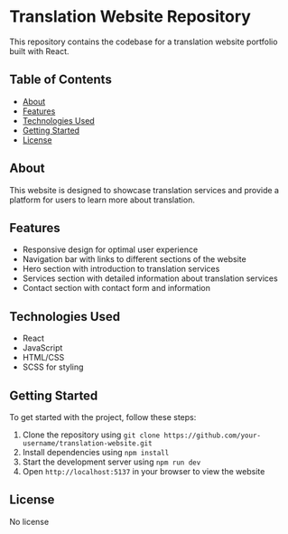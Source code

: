 # **Translation Website Repository**

This repository contains the codebase for a translation website portfolio built with React.

## **Table of Contents**

- [About](#about)
- [Features](#features)
- [Technologies Used](#technologies-used)
- [Getting Started](#getting-started)
- [License](#license)

## **About**

This website is designed to showcase translation services and provide a platform for users to learn more about translation.

## **Features**

- Responsive design for optimal user experience
- Navigation bar with links to different sections of the website
- Hero section with introduction to translation services
- Services section with detailed information about translation services
- Contact section with contact form and information

## **Technologies Used**

- React
- JavaScript
- HTML/CSS
- SCSS for styling

## **Getting Started**

To get started with the project, follow these steps:

1. Clone the repository using `git clone https://github.com/your-username/translation-website.git`
2. Install dependencies using `npm install`
3. Start the development server using `npm run dev`
4. Open `http://localhost:5137` in your browser to view the website

## **License**

No license
